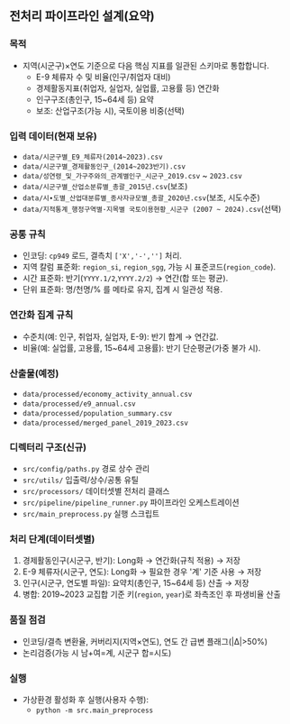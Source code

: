## 전처리 파이프라인 설계(요약)

### 목적
- 지역(시군구)×연도 기준으로 다음 핵심 지표를 일관된 스키마로 통합합니다.
  - E-9 체류자 수 및 비율(인구/취업자 대비)
  - 경제활동지표(취업자, 실업자, 실업률, 고용률 등) 연간화
  - 인구구조(총인구, 15~64세 등) 요약
  - 보조: 산업구조(가능 시), 국토이용 비중(선택)

### 입력 데이터(현재 보유)
- `data/시군구별_E9_체류자(2014~2023).csv`
- `data/시군구별_경제활동인구_(2014~2023반기).csv`
- `data/성연령_및_가구주와의_관계별인구_시군구_2019.csv` ~ `2023.csv`
- `data/시군구별_산업소분류별_총괄_2015년.csv`(보조)
- `data/시∙도별_산업대분류별_종사자규모별_총괄_2020년.csv`(보조, 시도수준)
- `data/지적통계_행정구역별·지목별 국토이용현황_시군구 (2007 ~ 2024).csv`(선택)

### 공통 규칙
- 인코딩: `cp949` 로드, 결측치 `['X','-','']` 처리.
- 지역 칼럼 표준화: `region_si`, `region_sgg`, 가능 시 표준코드(`region_code`).
- 시간 표준화: 반기(`YYYY.1/2`,`YYYY.2/2`) → 연간(합 또는 평균).
- 단위 표준화: 명/천명/% 를 메타로 유지, 집계 시 일관성 적용.

### 연간화 집계 규칙
- 수준치(예: 인구, 취업자, 실업자, E-9): 반기 합계 → 연간값.
- 비율(예: 실업률, 고용률, 15~64세 고용률): 반기 단순평균(가중 불가 시).

### 산출물(예정)
- `data/processed/economy_activity_annual.csv`
- `data/processed/e9_annual.csv`
- `data/processed/population_summary.csv`
- `data/processed/merged_panel_2019_2023.csv`

### 디렉터리 구조(신규)
- `src/config/paths.py` 경로 상수 관리
- `src/utils/` 입출력/상수/공통 유틸
- `src/processors/` 데이터셋별 전처리 클래스
- `src/pipeline/pipeline_runner.py` 파이프라인 오케스트레이션
- `src/main_preprocess.py` 실행 스크립트

### 처리 단계(데이터셋별)
1) 경제활동인구(시군구, 반기): Long화 → 연간화(규칙 적용) → 저장
2) E-9 체류자(시군구, 연도): Long화 → 필요한 경우 '계' 기준 사용 → 저장
3) 인구(시군구, 연도별 파일): 요약치(총인구, 15~64세 등) 산출 → 저장
4) 병합: 2019~2023 교집합 기준 키(`region`, `year`)로 좌측조인 후 파생비율 산출

### 품질 점검
- 인코딩/결측 변환율, 커버리지(지역×연도), 연도 간 급변 플래그(|Δ|>50%)
- 논리검증(가능 시 남+여=계, 시군구 합=시도)

### 실행
- 가상환경 활성화 후 실행(사용자 수행):
  - `python -m src.main_preprocess`


